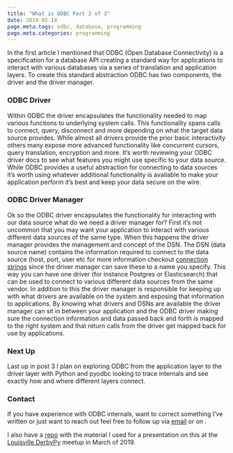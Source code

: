 ```yaml
---
title: "What is ODBC Part 2 of 3"
date: 2019-05-18
page.meta.tags: odbc, database, programming
page.meta.categories: programming
---
```


In the first article I mentioned that ODBC (Open Database Connectivity) is a specification for a database API creating a
standard way for applications to interact with various databases via a series of translation and application layers. To
create this standard abstraction ODBC has two components, the driver and the driver manager.

### ODBC Driver

Within ODBC the driver encapsulates the functionality needed to map various functions to underlying system calls. This
functionality spans calls to connect, query, disconnect and more depending on what the target data source provides.
While almost all drivers provide the prior basic interactivity others many expose more advanced functionality like
concurrent cursors, query translation, encryption and more. It’s worth reviewing your ODBC driver docs to see what
features you might use specific to your data source. While ODBC provides a useful abstraction for connecting to data
sources it’s worth using whatever additional functionality is available to make your application perform it’s best and
keep your data secure on the wire.

### ODBC Driver Manager

Ok so the ODBC driver encapsulates the functionality for interacting with our data source what do we need a driver
manager for? First it’s not uncommon that you may want your application to interact with various different data sources
of the same type. When this happens the driver manager provides the management and concept of the DSN. The DSN (data
source name) contains the information required to connect to the data source (host, port, user etc for more information
checkout [connection strings](https://www.connectionstrings.com/) since the driver manager can save these to a name you
specify. This way you can have one driver (for instance Postgres or Elasticsearch) that can be used to connect to
various different data sources from the same vendor. In addition to this the driver manager is responsible for keeping
up with what drivers are available on the system and exposing that information to applications. By knowing what drivers
and DSNs are available the driver manager can sit in between your application and the ODBC driver making sure the
connection information and data passed back and forth is mapped to the right system and that return calls from the
driver get mapped back for use by applications.

### Next Up

Last up in post 3 I plan on exploring ODBC from the application layer to the driver layer with Python and pyodbc looking
to trace internals and see exactly how and where different layers connect.

### Contact

If you have experience with ODBC internals, want to correct something I’ve written or just want to reach out feel free
to follow up via [email](mailto:n0mn0m@burningdaylight.io) or on .

I also have a [repo](https://github.com/n0mn0m/presentations) with the material I used for a presentation on this at
the [Louisville DerbyPy](https://www.meetup.com/derbypy/) meetup in March of 2019.
